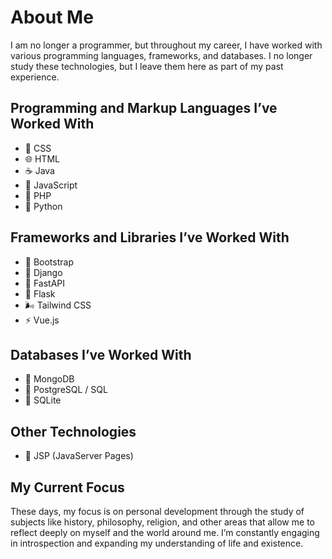 # About Me

I am no longer a programmer, but throughout my career, I have worked with
various programming languages, frameworks, and databases. I no longer study
these technologies, but I leave them here as part of my past experience.

## Programming and Markup Languages I’ve Worked With

- 🎨 CSS
- 🌐 HTML
- ☕ Java
- 🧩 JavaScript
- 🐘 PHP
- 🐍 Python

## Frameworks and Libraries I’ve Worked With

- 🎨 Bootstrap
- 🐍 Django
- 🐍 FastAPI
- 🐍 Flask
- 🌬️ Tailwind CSS
- ⚡ Vue.js

## Databases I’ve Worked With

- 🍃 MongoDB
- 🐘 PostgreSQL / SQL
- 🧊 SQLite

## Other Technologies

- 🧾 JSP (JavaServer Pages)

## My Current Focus

These days, my focus is on personal development through the study of subjects
like history, philosophy, religion, and other areas that allow me to reflect
deeply on myself and the world around me. I’m constantly engaging in
introspection and expanding my understanding of life and existence.
